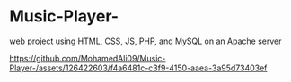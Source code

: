 # Music-Player-
web project using HTML, CSS, JS, PHP, and MySQL on an Apache server 

https://github.com/MohamedAli09/Music-Player-/assets/126422603/f4a6481c-c3f9-4150-aaea-3a95d73403ef

